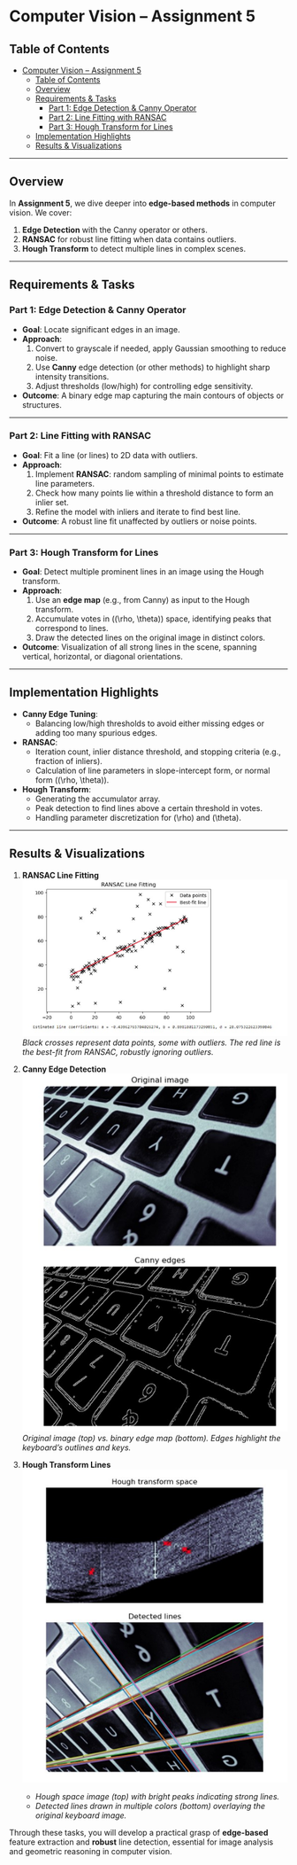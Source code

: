 # Computer Vision – Assignment 5

## Table of Contents
- [Computer Vision – Assignment 5](#computer-vision--assignment-5)
  - [Table of Contents](#table-of-contents)
  - [Overview](#overview)
  - [Requirements \& Tasks](#requirements--tasks)
    - [Part 1: Edge Detection \& Canny Operator](#part-1-edge-detection--canny-operator)
    - [Part 2: Line Fitting with RANSAC](#part-2-line-fitting-with-ransac)
    - [Part 3: Hough Transform for Lines](#part-3-hough-transform-for-lines)
  - [Implementation Highlights](#implementation-highlights)
  - [Results \& Visualizations](#results--visualizations)

---

## Overview
In **Assignment 5**, we dive deeper into **edge-based methods** in computer vision. We cover:
1. **Edge Detection** with the Canny operator or others.  
2. **RANSAC** for robust line fitting when data contains outliers.  
3. **Hough Transform** to detect multiple lines in complex scenes.

---

## Requirements & Tasks

### Part 1: Edge Detection & Canny Operator
- **Goal**: Locate significant edges in an image.  
- **Approach**:
  1. Convert to grayscale if needed, apply Gaussian smoothing to reduce noise.  
  2. Use **Canny** edge detection (or other methods) to highlight sharp intensity transitions.  
  3. Adjust thresholds (low/high) for controlling edge sensitivity.  
- **Outcome**: A binary edge map capturing the main contours of objects or structures.

---

### Part 2: Line Fitting with RANSAC
- **Goal**: Fit a line (or lines) to 2D data with outliers.  
- **Approach**:
  1. Implement **RANSAC**: random sampling of minimal points to estimate line parameters.  
  2. Check how many points lie within a threshold distance to form an inlier set.  
  3. Refine the model with inliers and iterate to find best line.  
- **Outcome**: A robust line fit unaffected by outliers or noise points.

---

### Part 3: Hough Transform for Lines
- **Goal**: Detect multiple prominent lines in an image using the Hough transform.  
- **Approach**:
  1. Use an **edge map** (e.g., from Canny) as input to the Hough transform.  
  2. Accumulate votes in \((\rho, \theta)\) space, identifying peaks that correspond to lines.  
  3. Draw the detected lines on the original image in distinct colors.  
- **Outcome**: Visualization of all strong lines in the scene, spanning vertical, horizontal, or diagonal orientations.

---

## Implementation Highlights
- **Canny Edge Tuning**:  
  - Balancing low/high thresholds to avoid either missing edges or adding too many spurious edges.  
- **RANSAC**:  
  - Iteration count, inlier distance threshold, and stopping criteria (e.g., fraction of inliers).  
  - Calculation of line parameters in slope-intercept form, or normal form \((\rho, \theta)\).
- **Hough Transform**:  
  - Generating the accumulator array.  
  - Peak detection to find lines above a certain threshold in votes.  
  - Handling parameter discretization for \(\rho\) and \(\theta\).

---

## Results & Visualizations

1. **RANSAC Line Fitting**  
   ![RANSAC Line Plot](Screenshot%202025-03-23%20193716.jpg)  
   *Black crosses represent data points, some with outliers. The red line is the best-fit from RANSAC, robustly ignoring outliers.*

2. **Canny Edge Detection**  
   ![Canny Edges](Screenshot%202025-03-23%20193738.jpg)  
   *Original image (top) vs. binary edge map (bottom). Edges highlight the keyboard’s outlines and keys.*

3. **Hough Transform Lines**  
   ![Hough Transform Lines](Screenshot%202025-03-23%20193748.jpg)  
   - *Hough space image (top) with bright peaks indicating strong lines.*  
   - *Detected lines drawn in multiple colors (bottom) overlaying the original keyboard image.*

Through these tasks, you will develop a practical grasp of **edge-based** feature extraction and **robust** line detection, essential for image analysis and geometric reasoning in computer vision.  
